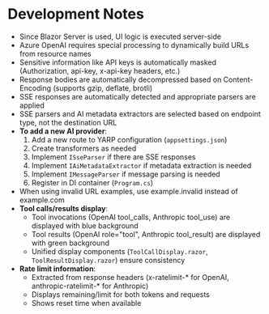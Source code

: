 # Development Notes

- Since Blazor Server is used, UI logic is executed server-side
- Azure OpenAI requires special processing to dynamically build URLs from resource names
- Sensitive information like API keys is automatically masked (Authorization, api-key, x-api-key headers, etc.)
- Response bodies are automatically decompressed based on Content-Encoding (supports gzip, deflate, brotli)
- SSE responses are automatically detected and appropriate parsers are applied
- SSE parsers and AI metadata extractors are selected based on endpoint type, not the destination URL
- **To add a new AI provider**:
  1. Add a new route to YARP configuration (`appsettings.json`)
  2. Create transformers as needed
  3. Implement `ISseParser` if there are SSE responses
  4. Implement `IAiMetadataExtractor` if metadata extraction is needed
  5. Implement `IMessageParser` if message parsing is needed
  6. Register in DI container (`Program.cs`)
- When using invalid URL examples, use example.invalid instead of example.com
- **Tool calls/results display**:
  - Tool invocations (OpenAI tool_calls, Anthropic tool_use) are displayed with blue background
  - Tool results (OpenAI role="tool", Anthropic tool_result) are displayed with green background
  - Unified display components (`ToolCallDisplay.razor`, `ToolResultDisplay.razor`) ensure consistency
- **Rate limit information**:
  - Extracted from response headers (x-ratelimit-* for OpenAI, anthropic-ratelimit-* for Anthropic)
  - Displays remaining/limit for both tokens and requests
  - Shows reset time when available
